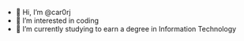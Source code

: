 - 👋 Hi, I’m @car0rj
- 👀 I’m interested in coding
- 🌱 I’m currently studying to earn a degree in Information Technology

<!---
car0rj/car0rj is a ✨ special ✨ repository because its `README.md` (this file) appears on your GitHub profile.
You can click the Preview link to take a look at your changes.
--->
